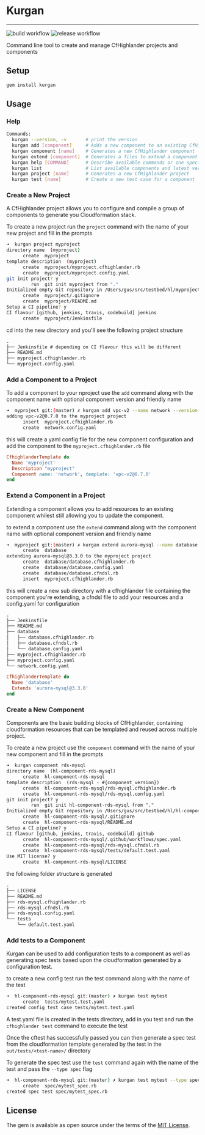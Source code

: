 # Kurgan
---
![build workflow](https://github.com/theonestack/kurgan/actions/workflows/build-gem.yml/badge.svg)
![release workflow](https://github.com/theonestack/kurgan/actions/workflows/release-gem.yml/badge.svg)

Command line tool to create and manage CfHighlander projects and components

## Setup

```sh
gem install kurgan
```

## Usage

### Help

```bash
Commands:
  kurgan --version, -v       # print the version
  kurgan add [component]     # Adds a new component to an existing CfHighlander project
  kurgan component [name]    # Generates a new CfHighlander component
  kurgan extend [component]  # Generates a files to extend a component in a CfHighlander project
  kurgan help [COMMAND]      # Describe available commands or one specific command
  kurgan list                # List available components and latest version from theonestack github
  kurgan project [name]      # Generates a new CfHighlander project
  kurgan test [name]         # Create a new test case for a component
```

### Create a New Project

A CfHighlander project allows you to configure and compile a group of components to generate you Cloudformation stack.

To create a new project run the `project` command with the name of your new project and fill in the prompts

```sh
➜  kurgan project myproject
directory name  (myproject)
      create  myproject
template description  (myproject)
      create  myproject/myproject.cfhighlander.rb
      create  myproject/myproject.config.yaml
git init project? y
         run  git init myproject from "."
Initialized empty Git repository in /Users/gus/src/testbed/hl/myproject/.git/
      create  myproject/.gitignore
      create  myproject/README.md
Setup a CI pipeline? y
CI flavour [github, jenkins, travis, codebuild] jenkins
      create  myproject/Jenkinsfile
```

cd into the new directory and you'll see the following project structure

```txt
.
├── Jenkinsfile # depending on CI flavour this will be different
├── README.md
├── myproject.cfhighlander.rb
└── myproject.config.yaml
```

### Add a Component to a Project

To add a component to your nproject use the `add` command along with the component name with optional component version and friendly name

```sh
➜  myproject git:(master) ✗ kurgan add vpc-v2 --name network --version 0.7.0
adding vpc-v2@0.7.0 to the myproject project
      insert  myproject.cfhighlander.rb
      create  network.config.yaml
```

this will create a yaml config file for the new component configuration and add the component to the `myproject.cfhighlander.rb` file

```rb
CfhighlanderTemplate do
  Name 'myproject'
  Description "myproject"
  Component name: 'network', template: 'vpc-v2@0.7.0'
end
```

### Extend a Component in a Project

Extending a component allows you to add resources to an existing component whilest still allowing you to update the component.

to extend a component use the `extend` command along with the component name with optional component version and friendly name

```sh
➜  myproject git:(master) ✗ kurgan extend aurora-mysql --name database --version 3.3.0
      create  database
extending aurora-mysql@3.3.0 to the myproject project
      create  database/database.cfhighlander.rb
      create  database/database.config.yaml
      create  database/database.cfndsl.rb
      insert  myproject.cfhighlander.rb
```

this will create a new sub directory with a cfhighlander file containing the component you're extending, a cfndsl file to add your resources and a config.yaml for configuration

```txt
.
├── Jenkinsfile
├── README.md
├── database
│   ├── database.cfhighlander.rb
│   ├── database.cfndsl.rb
│   └── database.config.yaml
├── myproject.cfhighlander.rb
├── myproject.config.yaml
└── network.config.yaml
```

```rb
CfhighlanderTemplate do
  Name 'database'
  Extends 'aurora-mysql@3.3.0'
end
```


### Create a New Component

Components are the basic building blocks of CfHighlander, containing cloudformation resources that can be templated and reused across multiple project.

To create a new project use the `component` command with the name of your new component and fill in the prompts

```txt
➜  kurgan component rds-mysql
directory name  (hl-component-rds-mysql)
      create  hl-component-rds-mysql
template description  (rds-mysql - #{component_version})
      create  hl-component-rds-mysql/rds-mysql.cfhighlander.rb
      create  hl-component-rds-mysql/rds-mysql.config.yaml
git init project? y
         run  git init hl-component-rds-mysql from "."
Initialized empty Git repository in /Users/gus/src/testbed/hl/hl-component-rds-mysql/.git/
      create  hl-component-rds-mysql/.gitignore
      create  hl-component-rds-mysql/README.md
Setup a CI pipeline? y
CI flavour [github, jenkins, travis, codebuild] github
      create  hl-component-rds-mysql/.github/workflows/spec.yaml
      create  hl-component-rds-mysql/rds-mysql.cfndsl.rb
      create  hl-component-rds-mysql/tests/default.test.yaml
Use MIT license? y
      create  hl-component-rds-mysql/LICENSE
```

the following folder structure is generated

```txt
.
├── LICENSE
├── README.md
├── rds-mysql.cfhighlander.rb
├── rds-mysql.cfndsl.rb
├── rds-mysql.config.yaml
└── tests
    └── default.test.yaml
```

### Add tests to a Component

Kurgan can be used to add configuration tests to a component as well as generating spec tests based upon the cloudformation generated by a configuration test.

to create a new config test run the test command along with the name of the test

```sh
➜  hl-component-rds-mysql git:(master) ✗ kurgan test mytest
      create  tests/mytest.test.yaml
created config test case tests/mytest.test.yaml
```

A test.yaml file is created in the tests directory, add in you test and run the `cfhighlander test` command to execute the test

Once the cftest has successfully passed you can then generate a spec test from the cloudformation template generated by the test in the `out/tests/<test-name>/` directory

To generate the spec test use the `test` command again with the name of the test and pass the `--type spec` flag

```sh
➜  hl-component-rds-mysql git:(master) ✗ kurgan test mytest --type spec
      create  spec/mytest_spec.rb
created spec test spec/mytest_spec.rb
```

## License

The gem is available as open source under the terms of the [MIT License](https://opensource.org/licenses/MIT).
